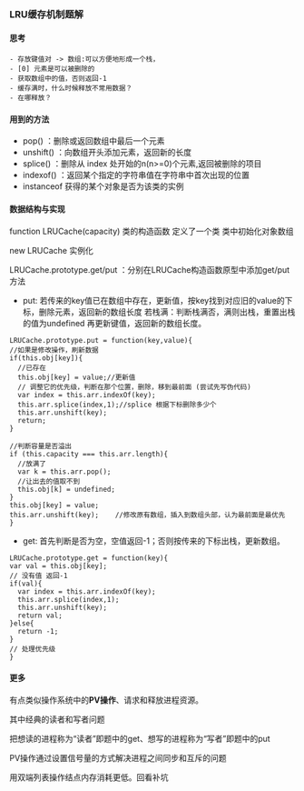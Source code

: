 ### LRU缓存机制题解 

  #### 思考
    - 存放键值对 -> 数组:可以方便地形成一个栈，
    - [0] 元素是可以被删除的
    - 获取数组中的值，否则返回-1
    - 缓存满时，什么时候释放不常用数据？
    - 在哪释放？

  #### 用到的方法
  - pop() ：删除或返回数组中最后一个元素
  - unshift() ：向数组开头添加元素，返回新的长度
  - splice() ：删除从 index 处开始的n(n>=0)个元素,返回被删除的项目
  - indexof() ：返回某个指定的字符串值在字符串中首次出现的位置
  - instanceof 获得的某个对象是否为该类的实例
  

#### 数据结构与实现
  function LRUCache(capacity) 类的构造函数 定义了一个类 类中初始化对象数组

  new LRUCache 实例化

  LRUCache.prototype.get/put ：分别在LRUCache构造函数原型中添加get/put方法

  - put: 若传来的key值已在数组中存在，更新值，按key找到对应旧的value的下标，删除元素，返回新的数组长度
  若栈满：判断栈满否，满则出栈，重置出栈的值为undefined
  再更新键值，返回新的数组长度。
  ```
  LRUCache.prototype.put = function(key,value){
  //如果是修改操作，刷新数据
  if(this.obj[key]){
    //已存在
    this.obj[key] = value;//更新值
    // 调整它的优先级，判断在那个位置，删除，移到最前面 (尝试先写伪代码)
    var index = this.arr.indexOf(key);
    this.arr.splice(index,1);//splice 根据下标删除多少个
    this.arr.unshift(key);
    return;
  }

  //判断容量是否溢出
  if (this.capacity === this.arr.length){
    //放满了
    var k = this.arr.pop();
    //让出去的值取不到
    this.obj[k] = undefined;
  }
  this.obj[key] = value;
  this.arr.unshift(key);    //修改原有数组，插入到数组头部，认为最前面是最优先
}
```

  - get: 首先判断是否为空，空值返回-1；否则按传来的下标出栈，更新数组。
  ```
  LRUCache.prototype.get = function(key){
  var val = this.obj[key];
  // 没有值 返回-1
  if(val){
    var index = this.arr.indexOf(key);
    this.arr.splice(index,1);
    this.arr.unshift(key);
    return val;
  }else{
    return -1;
  }
  // 处理优先级
}
```

#### 更多
  有点类似操作系统中的**PV操作**、请求和释放进程资源。

  其中经典的读者和写者问题

  把想读的进程称为“读者”即题中的get、想写的进程称为“写者”即题中的put

  PV操作通过设置信号量的方式解决进程之间同步和互斥的问题

  用双端列表操作结点内存消耗更低。回看补坑


